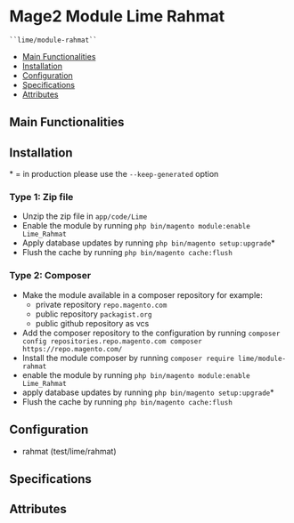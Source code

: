 # Mage2 Module Lime Rahmat

    ``lime/module-rahmat``

 - [Main Functionalities](#markdown-header-main-functionalities)
 - [Installation](#markdown-header-installation)
 - [Configuration](#markdown-header-configuration)
 - [Specifications](#markdown-header-specifications)
 - [Attributes](#markdown-header-attributes)


## Main Functionalities


## Installation
\* = in production please use the `--keep-generated` option

### Type 1: Zip file

 - Unzip the zip file in `app/code/Lime`
 - Enable the module by running `php bin/magento module:enable Lime_Rahmat`
 - Apply database updates by running `php bin/magento setup:upgrade`\*
 - Flush the cache by running `php bin/magento cache:flush`

### Type 2: Composer

 - Make the module available in a composer repository for example:
    - private repository `repo.magento.com`
    - public repository `packagist.org`
    - public github repository as vcs
 - Add the composer repository to the configuration by running `composer config repositories.repo.magento.com composer https://repo.magento.com/`
 - Install the module composer by running `composer require lime/module-rahmat`
 - enable the module by running `php bin/magento module:enable Lime_Rahmat`
 - apply database updates by running `php bin/magento setup:upgrade`\*
 - Flush the cache by running `php bin/magento cache:flush`


## Configuration

 - rahmat (test/lime/rahmat)


## Specifications




## Attributes



